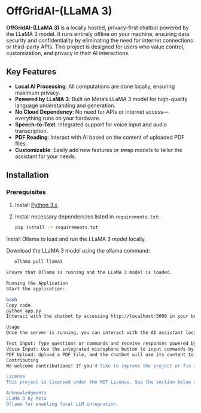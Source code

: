 # **OffGridAI-(LLaMA 3)**

**OffGridAI-(LLaMA 3)** is a locally hosted, privacy-first chatbot powered by the LLaMA 3 model. It runs entirely offline on your machine, ensuring data security and confidentiality by eliminating the need for internet connections or third-party APIs. This project is designed for users who value control, customization, and privacy in their AI interactions.

## **Key Features**

- **Local AI Processing**: All computations are done locally, ensuring maximum privacy.
- **Powered by LLaMA 3**: Built on Meta’s LLaMA 3 model for high-quality language understanding and generation.
- **No Cloud Dependency**: No need for APIs or internet access—everything runs on your hardware.
- **Speech-to-Text**: Integrated support for voice input and audio transcription.
- **PDF Reading**: Interact with AI based on the content of uploaded PDF files.
- **Customizable**: Easily add new features or swap models to tailor the assistant for your needs.

## **Installation**

### **Prerequisites**

1. Install [Python 3.x](https://www.python.org/downloads/).
2. Install necessary dependencies listed in `requirements.txt`:

   ```bash
   pip install -r requirements.txt
Install Ollama to load and run the LLaMA 3 model locally.

Download the LLaMA 3 model using the ollama command:
```bash
   ollama pull llama3 

Ensure that Ollama is running and the LLaMA 3 model is loaded.

Running the Application
Start the application:

bash
Copy code
python app.py
Interact with the chatbot by accessing http://localhost:5000 in your browser.

Usage
Once the server is running, you can interact with the AI assistant locally. Features include:

Text Input: Type questions or commands and receive responses powered by LLaMA 3.
Voice Input: Use the integrated microphone button to input commands by voice.
PDF Upload: Upload a PDF file, and the chatbot will use its content to answer questions.
Contributing
We welcome contributions! If you'd like to improve the project or fix issues, please fork the repository and submit a pull request.

License
This project is licensed under the MIT License. See the section below on how to create a license file.

Acknowledgments
LLaMA 3 by Meta
Ollama for enabling local LLM integration.
